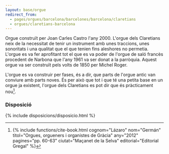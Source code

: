 ```yaml
---
layout: base/orgue
redirect_from:
  - pages/orgues/barcelona/barcelones/barcelona/claretians
  - orgues/claretians-barcelona
---
```


Orgue construït per Joan Carles Castro l'any 2000. L'orgue dels Claretians neix de la necessitat de tenir un instrument
amb unes traccions, unes sonoritats i una qualitat que el que tenien fins aleshores no permetia. L'orgue es va fer aprofitant
tot el que es va poder de l'orgue de saló francès procedent de Narbona que l'any 1961 va ser donat a la parròquia. Aquest orgue
va ser construït pels volts de 1850 per Michel Roger. 

L'orgue es va construir per fases, és a dir, que parts de l'orgue antic van conviure amb parts noves. És per això que 
tot i que té una petita base en un orgue ja existent, l'orgue dels Claretians es pot dir que és pràcticament nou[^1]. 

### Disposició

{% include disposicions/disposicio.html %}

[^1]: {% include functions/cite-book.html cognom="Lázaro" nom="Germán" titol="Orgues, orgueners i organistes de Gràcia" any="2012" pagines="pp. 60-63" ciutat="Maçanet de la Selva" editorial="Editorial Gregal" %}

